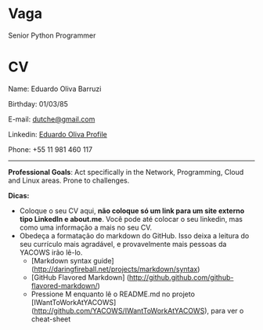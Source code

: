 # Vaga

Senior Python Programmer


# CV

Name:      Eduardo Oliva Barruzi

Birthday:  01/03/85

E-mail:    [dutche@gmail.com](mailto:dutche@gmail.com)

Linkedin:  [Eduardo Oliva Profile](http://www.linkedin.com/in/eduardooliva)

Phone:     +55 11 981 460 117

***

**Professional Goals**: Act specifically in the Network, Programming, Cloud and Linux areas. Prone to challenges.

__Dicas:__

* Coloque o seu CV aqui, __não coloque só um link para um site externo tipo LinkedIn e about.me__. Você pode até colocar o seu linkedin, mas como uma informação a mais no seu CV.
* Obedeça a formatação do markdown do GitHub. Isso deixa a leitura do seu currículo mais agradável, e provavelmente mais pessoas da YACOWS irão lê-lo.
	* [Markdown syntax guide] (http://daringfireball.net/projects/markdown/syntax)
	* [GitHub Flavored Markdown] (http://github.github.com/github-flavored-markdown/)
	* Pressione M enquanto lê o README.md no projeto [IWantToWorkAtYACOWS] (http://github.com/YACOWS/IWantToWorkAtYACOWS), para ver o cheat-sheet
